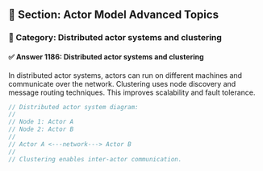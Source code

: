 ## 📘 Section: Actor Model Advanced Topics
### 🔹 Category: Distributed actor systems and clustering
#### ✅ Answer 1186: Distributed actor systems and clustering

In distributed actor systems, actors can run on different machines and communicate over the network. Clustering uses node discovery and message routing techniques. This improves scalability and fault tolerance.

```rust
// Distributed actor system diagram:
//
// Node 1: Actor A
// Node 2: Actor B
//
// Actor A <---network---> Actor B
//
// Clustering enables inter-actor communication.
```
